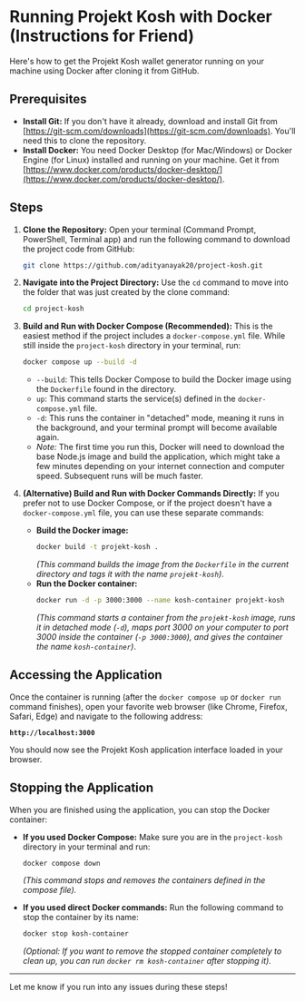 # Running Projekt Kosh with Docker (Instructions for Friend)

Here's how to get the Projekt Kosh wallet generator running on your machine using Docker after cloning it from GitHub.

## Prerequisites

*   **Install Git:** If you don't have it already, download and install Git from [https://git-scm.com/downloads](https://git-scm.com/downloads). You'll need this to clone the repository.
*   **Install Docker:** You need Docker Desktop (for Mac/Windows) or Docker Engine (for Linux) installed and running on your machine. Get it from [https://www.docker.com/products/docker-desktop/](https://www.docker.com/products/docker-desktop/).

## Steps

1.  **Clone the Repository:**
    Open your terminal (Command Prompt, PowerShell, Terminal app) and run the following command to download the project code from GitHub:
    ```bash
    git clone https://github.com/adityanayak20/project-kosh.git
    ```

2.  **Navigate into the Project Directory:**
    Use the `cd` command to move into the folder that was just created by the clone command:
    ```bash
    cd project-kosh
    ```

3.  **Build and Run with Docker Compose (Recommended):**
    This is the easiest method if the project includes a `docker-compose.yml` file. While still inside the `project-kosh` directory in your terminal, run:
    ```bash
    docker compose up --build -d
    ```
    *   `--build`: This tells Docker Compose to build the Docker image using the `Dockerfile` found in the directory.
    *   `up`: This command starts the service(s) defined in the `docker-compose.yml` file.
    *   `-d`: This runs the container in "detached" mode, meaning it runs in the background, and your terminal prompt will become available again.
    *   *Note:* The first time you run this, Docker will need to download the base Node.js image and build the application, which might take a few minutes depending on your internet connection and computer speed. Subsequent runs will be much faster.

4.  **(Alternative) Build and Run with Docker Commands Directly:**
    If you prefer not to use Docker Compose, or if the project doesn't have a `docker-compose.yml` file, you can use these separate commands:
    *   **Build the Docker image:**
        ```bash
        docker build -t projekt-kosh .
        ```
        *(This command builds the image from the `Dockerfile` in the current directory and tags it with the name `projekt-kosh`)*.
    *   **Run the Docker container:**
        ```bash
        docker run -d -p 3000:3000 --name kosh-container projekt-kosh
        ```
        *(This command starts a container from the `projekt-kosh` image, runs it in detached mode (`-d`), maps port 3000 on your computer to port 3000 inside the container (`-p 3000:3000`), and gives the container the name `kosh-container`)*.

## Accessing the Application

Once the container is running (after the `docker compose up` or `docker run` command finishes), open your favorite web browser (like Chrome, Firefox, Safari, Edge) and navigate to the following address:

**`http://localhost:3000`**

You should now see the Projekt Kosh application interface loaded in your browser.

## Stopping the Application

When you are finished using the application, you can stop the Docker container:

*   **If you used Docker Compose:**
    Make sure you are in the `project-kosh` directory in your terminal and run:
    ```bash
    docker compose down
    ```
    *(This command stops and removes the containers defined in the compose file).*

*   **If you used direct Docker commands:**
    Run the following command to stop the container by its name:
    ```bash
    docker stop kosh-container
    ```
    *(Optional: If you want to remove the stopped container completely to clean up, you can run `docker rm kosh-container` after stopping it).*

---

Let me know if you run into any issues during these steps!
